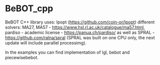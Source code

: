 # BeBOT_cpp
BeBOT C++ library uses:
Ipopt (https://github.com/coin-or/Ipopt)
different solvers: MA27, MA57 - https://www.hsl.rl.ac.uk/catalogue/ma57.html, pardiso - academic license - https://panua.ch/pardiso/ as well as SPRAL - https://github.com/ralna/spral (SPRAL was built on one CPU only, the next update will include parallel processimg).

In the examples you can find implementation of lgl, bebot and piecewisebebot.


